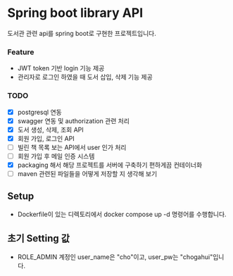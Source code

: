 # Spring boot library API
도서관 관련 api를 spring boot로 구현한 프로젝트입니다.

### Feature
+ JWT token 기반 login 기능 제공
+ 관리자로 로그인 하였을 때 도서 삽입, 삭제 기능 제공

### TODO
- [x] postgresql 연동
- [x] swagger 연동 및 authorization 관련 처리
- [x] 도서 생성, 삭제, 조회 API
- [x] 회원 가입, 로그인 API
- [ ] 빌린 책 목록 보는 API에서 user 인가 처리
- [ ] 회원 가입 후 메일 인증 시스템
- [x] packaging 해서 해당 프로젝트를 서버에 구축하기 편하게끔 컨테이너화
- [ ] maven 관련된 파일들을 어떻게 저장할 지 생각해 보기

## Setup
- Dockerfile이 있는 디렉토리에서 docker compose up -d 명령어를 수행합니다.

## 초기 Setting 값
- ROLE_ADMIN 계정인 user_name은 "cho"이고, user_pw는 "chogahui"입니다.

